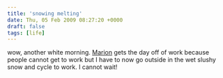 ```yaml
---
title: 'snowing melting'
date: Thu, 05 Feb 2009 08:27:20 +0000
draft: false
tags: [life]
---
```


wow, another white morning. [Marion](http://www.marionmouttou.co.uk) gets the day off of work because people cannot get to work but I have to now go outside in the wet slushy snow and cycle to work. I cannot wait!